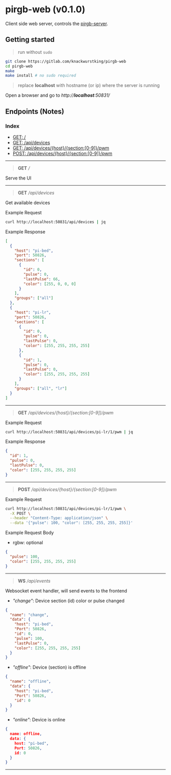 # pirgb-web (v0.1.0)

Client side web server, controls the [pirgb-server](http://gitlab.com/knackwurstking/pirgb-server.git).

## Getting started

> run without `sudo`

```bash
git clone https://gitlab.com/knackwurstking/pirgb-web
cd pirgb-web
make
make install # no sudo required
```

> replace **localhost** with hostname (or ip) where the server is running

Open a browser and go to _http://**localhost**:50831/_

## Endpoints (Notes)

### Index

- [GET: /](#endpoint-ui)
- [GET: /api/devices](#endpoint-api-devices)
- [GET: /api/devices/{host}/{section:\[0-9\]}/pwm](#endpoint-api-get-pwm)
- [POST: /api/devices/{host}/{section:\[0-9\]}/pwm](#endpoint-api-post-pwm)

---

<a id="endpoint-ui"></a>

> **GET** _/_

Serve the UI

---

<a id="endpoint-api-devices"></a>

> **GET** _/api/devices_

Get available devices

Example Request

```sh
curl http://localhost:50831/api/devices | jq
```

Example Response

```json
[
  {
    "host": "pi-bed",
    "port": 50826,
    "sections": [
      {
        "id": 0,
        "pulse": 0,
        "lastPulse": 66,
        "color": [255, 0, 0, 0]
      }
    ],
    "groups": ["all"]
  },
  {
    "host": "pi-lr",
    "port": 50826,
    "sections": [
      {
        "id": 0,
        "pulse": 0,
        "lastPulse": 0,
        "color": [255, 255, 255, 255]
      },
      {
        "id": 1,
        "pulse": 0,
        "lastPulse": 0,
        "color": [255, 255, 255, 255]
      }
    ],
    "groups": ["all", "lr"]
  }
]
```

---

<a id="endpoint-api-get-pwm"></a>

> **GET** _/api/devices/{host}/{section:[0-9]}/pwm_

Example Request

```sh
curl http://localhost:50831/api/devices/pi-lr/1/pwm | jq
```

Example Response

```json
{
  "id": 1,
  "pulse": 0,
  "lastPulse": 0,
  "color": [255, 255, 255, 255]
}
```

---

<a id="endpoint-api-post-pwm"></a>

> **POST** _/api/devices/{host}/{section:[0-9]}/pwm_

Example Request

```sh
curl http://localhost:50831/api/devices/pi-lr/1/pwm \
  -X POST \
  --header "Content-Type: application/json" \
  --data '{"pulse": 100, "color": [255, 255, 255, 255]}'
```

Example Request Body

* rgbw: optional


```json
{
  "pulse": 100,
  "color": [255, 255, 255, 255]
}
```

---

<a id="endpoint-api-post-pwm"></a>

> **WS** _/api/events_

Websocket event handler, will send events to the frontend

- _"change"_: Device section (id) color or pulse changed

```json
{
  "name": "change",
  "data": {
    "host": "pi-bed",
    "Port": 50826,
    "id": 0,
    "pulse": 100,
    "lastPulse": 0,
    "color": [255, 255, 255, 255]
  }
}
```

- _"offline"_: Device (section) is offline

```json
{
  "name": "offline",
  "data": {
    "host": "pi-bed",
    "Port": 50826,
    "id": 0
  }
}
```

- _"online"_: Device is online

```json
{
  name: offline,
  data: {
    host: "pi-bed",
    Port: 50826,
    id: 0
  }
}
```

---

